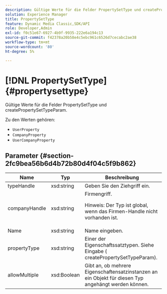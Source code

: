 ```yaml
---
description: Gültige Werte für die Felder PropertySetType und createPropertySetTypeParam.
solution: Experience Manager
title: PropertySetType
feature: Dynamic Media Classic,SDK/API
role: Developer,Admin
exl-id: f0c51e67-6927-4b9f-9935-222e6a194c13
source-git-commit: f42378a20b58e4c5ebc961c6526d7cecabc2ae38
workflow-type: tm+mt
source-wordcount: '80'
ht-degree: 5%

---
```


# [!DNL PropertySetType]{#propertysettype}

Gültige Werte für die Felder PropertySetType und createPropertySetTypeParam.

Zu den Werten gehören:

* `UserProperty`
* `CompanyProperty`
* `UserCompanyProperty`

## Parameter {#section-2fc9bea56b6d4b72b80d4f04c5f9b862}

<table id="table_04100BB8ABD84EF68B0A7CE3AD946414"> 
 <thead> 
  <tr> 
   <th colname="col1" class="entry"> Name </th> 
   <th colname="col2" class="entry"> Typ </th> 
   <th colname="col3" class="entry"> Beschreibung </th> 
  </tr> 
 </thead>
 <tbody> 
  <tr> 
   <td colname="col1"> <span class="codeph"> <span class="varname"> typeHandle</span> </span> </td> 
   <td colname="col2"> <span class="codeph"> xsd:string</span> </td> 
   <td colname="col3"> Geben Sie den Ziehgriff ein. </td> 
  </tr> 
  <tr> 
   <td colname="col1"> <span class="codeph"> <span class="varname"> companyHandle</span> </span> </td> 
   <td colname="col2"> <span class="codeph"> xsd:string</span> </td> 
   <td colname="col3">Firmengriff. <p>Hinweis: Der Typ ist global, wenn das Firmen-Handle nicht vorhanden ist. </p></td> 
  </tr> 
  <tr> 
   <td colname="col1"> <span class="codeph"> <span class="varname"> Name</span> </span> </td> 
   <td colname="col2"> <span class="codeph"> xsd:string</span> </td> 
   <td colname="col3"> Name eingeben. </td> 
  </tr> 
  <tr> 
   <td colname="col1"> <span class="codeph"> <span class="varname"> propertyType</span> </span> </td> 
   <td colname="col2"> <span class="codeph"> xsd:string</span> </td> 
   <td colname="col3">Einer der Eigenschaftssatztypen. Siehe Eingabe (<span class="codeph"> createPropertySetTypeParam</span>). </td> 
  </tr> 
  <tr> 
   <td colname="col1"> <span class="codeph"> <span class="varname"> allowMultiple</span> </span> </td> 
   <td colname="col2"> <span class="codeph"> xsd:Boolean</span> </td> 
   <td colname="col3"> Gibt an, ob mehrere Eigenschaftensatzinstanzen an ein Objekt für diesen Typ angehängt werden können. </td> 
  </tr> 
 </tbody> 
</table>
